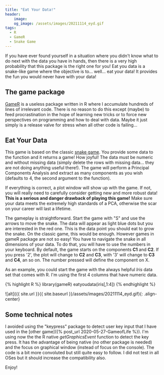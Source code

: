 ```yaml
---
title: "Eat Your Data!"
header:
    image:
    og_image: /assets/images/20211114_eyd.gif
tags:
  - R
  - GameR
  - Snake Game
---
```


If you have ever found yourself in a situation where you didn't know what to do next with the data you have in hands, then there is a very high probability that this package is the right one for you! Eat you data is a snake-like game where the objective is to... well... eat your data! It provides the fun you would never have with your data!

## The game package

[GameR](https://github.com/ptarroso/gameR) is a useless package written in R where I accumulate hundreds of lines of irrelevant code. There is no reason to do this except (maybe) to feed procrastination in the hope of learning new tricks or to force new perspectives on programming and how to deal with data. Maybe it just simply is a release valve for stress when all other code is failing...

## Eat Your Data

This game is based on the classic [snake game](https://en.wikipedia.org/wiki/Snake_(video_game_genre)). You provide some data to the function and it returns a game! How joyful! The data must be numeric and without missing data (simply delete the rows with missing data... they are not doing anything useful there!). The game will perform a Principal Components Analysis and extract as many components as you wish (defaults to 4, the second argument to the function).

If everything is correct, a plot window will show up with the game. If not, you will really need to carefully consider getting new and more robust data! **This is a serious and danger drawback of playing this game!** Make sure your data meets the extremely high standards of a PCA, otherwise the scar on your career will last a lifetime.

The gameplay is straightforward. Start the game with "S" and use the arrows to move the snake. The data will appear as light blue dots but you are interested in the red one. This is the data point you should eat to grow the snake. On the classic game, this would be enough. However games in gameR package are not so easy! You have to navigate the snake in all dimensions of your data. To do that, you will have to use the numbers in your keyboard. By default, the game starts on the components **C1** and **C2**. If you press '2', the plot will change to **C2** and **C3**, with '3' will change to **C3** and **C4**, an so on. The number pressed will define the component on X.

As an example, you could start the game with the always helpful *Iris* data set that comes with R. I'm using the first 4 columns that have numeric data.

{% highlight R %}
library(gameR)
eatyoudata(iris[,1:4])
{% endhighlight %}

![alt]({{ site.url }}{{ site.baseurl }}/assets/images/20211114_eyd.gif){: .align-center}


## Some technical notes

I avoided using the "keypress" package to detect user key input that I have used in the [other game]({% post_url 2020-05-27-GameofLife %}). I'm using now the the R native *getGraphicsEvent* function to detect the key press. It has the advantage of being native (no other package is needed) and the focus on graphical window (instead of focus on the console). The code is a bit more convoluted but still quite easy to follow. I did not test in all OSes but it should increase the compatibility also.

Enjoy!
